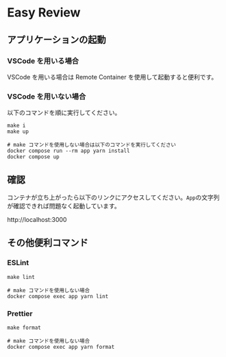 # Easy Review

## アプリケーションの起動

### VSCode を用いる場合

VSCode を用いる場合は Remote Container を使用して起動すると便利です。

### VSCode を用いない場合

以下のコマンドを順に実行してください。

```shell
make i
make up

# make コマンドを使用しない場合は以下のコマンドを実行してください
docker compose run --rm app yarn install
docker compose up
```

## 確認

コンテナが立ち上がったら以下のリンクにアクセスしてください。`App`の文字列が確認できれば問題なく起動しています。

http://localhost:3000

## その他便利コマンド

### ESLint

```shell
make lint

# make コマンドを使用しない場合
docker compose exec app yarn lint
```

### Prettier

```shell
make format

# make コマンドを使用しない場合
docker compose exec app yarn format
```
